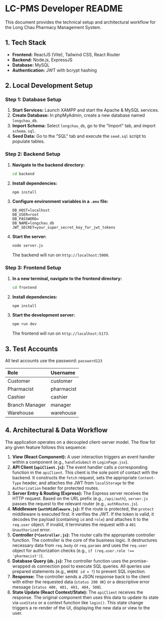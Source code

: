 # LC-PMS Developer README

This document provides the technical setup and architectural workflow for the Long Chau Pharmacy Management System.

## 1. Tech Stack

* **Frontend:** ReactJS (Vite), Tailwind CSS, React Router
* **Backend:** Node.js, ExpressJS
* **Database:** MySQL
* **Authentication:** JWT with bcrypt hashing

## 2. Local Development Setup

### Step 1: Database Setup

1.  **Start Services:** Launch XAMPP and start the Apache & MySQL services.
2.  **Create Database:** In phpMyAdmin, create a new database named `longchau_db`.
3.  **Import Schema:** Select `longchau_db`, go to the "Import" tab, and import `schema.sql`.
4.  **Seed Data:** Go to the "SQL" tab and execute the `seed.sql` script to populate tables.

### Step 2: Backend Setup

1.  **Navigate to the backend directory:**
    ```bash
    cd backend
    ```
2.  **Install dependencies:**
    ```bash
    npm install
    ```
3.  **Configure environment variables in a `.env` file:**
    ```
    DB_HOST=localhost
    DB_USER=root
    DB_PASSWORD=
    DB_NAME=longchau_db
    JWT_SECRET=your_super_secret_key_for_jwt_tokens
    ```
4.  **Start the server:**
    ```bash
    node server.js
    ```
    The backend will run on `http://localhost:5000`.

### Step 3: Frontend Setup

1.  **In a new terminal, navigate to the frontend directory:**
    ```bash
    cd frontend
    ```
2.  **Install dependencies:**
    ```bash
    npm install
    ```
3.  **Start the development server:**
    ```bash
    npm run dev
    ```
    The frontend will run on `http://localhost:5173`.

## 3. Test Accounts

All test accounts use the password: `password123`

| Role           | Username    |
| :------------- | :---------- |
| Customer       | customer    |
| Pharmacist     | pharmacist  |
| Cashier        | cashier     |
| Branch Manager | manager     |
| Warehouse      | warehouse   |

## 4. Architectural & Data Workflow

The application operates on a decoupled client-server model. The flow for any given feature follows this sequence:

1.  **View (React Component):** A user interaction triggers an event handler within a component (e.g., `handleSubmit` in `LoginPage.jsx`).
2.  **API Client (`apiClient.js`):** The event handler calls a corresponding function in the `apiClient`. This client is the sole point of contact with the backend. It constructs the `fetch` request, sets the appropriate `Content-Type` header, and attaches the JWT from `localStorage` to the `Authorization` header for protected routes.
3.  **Server Entry & Routing (Express):** The Express server receives the HTTP request. Based on the URL prefix (e.g., `/api/auth`), `server.js` passes the request to the relevant router (e.g., `authRoutes.js`).
4.  **Middleware (`authMiddleware.js`):** If the route is protected, the `protect` middleware is executed first. It verifies the JWT. If the token is valid, it decodes the payload (containing `id` and `role`) and attaches it to the `req.user` object. If invalid, it terminates the request with a `401 Unauthorized` error.
5.  **Controller (`*Controller.js`):** The router calls the appropriate controller function. The controller is the core of the business logic. It destructures necessary data from `req.body` or `req.params` and uses the `req.user` object for authorization checks (e.g., `if (req.user.role !== 'pharmacist')`).
6.  **Database Query (`db.js`):** The controller function uses the promise-wrapped `db` connection pool to execute SQL queries. All queries use prepared statements (e.g., `WHERE id = ?`) to prevent SQL injection.
7.  **Response:** The controller sends a JSON response back to the client with either the requested data (`status 200 OK`) or a descriptive error message (`status 400, 401, 403, 404, 500`).
8.  **State Update (React Context/State):** The `apiClient` receives the response. The original component then uses this data to update its state via `useState` or a context function like `login()`. This state change triggers a re-render of the UI, displaying the new data or view to the user.

